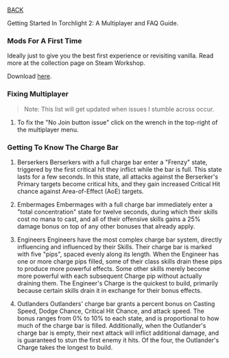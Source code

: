 
[BACK](..)

Getting Started In Torchlight 2: A Multiplayer and FAQ Guide.

### Mods For A First Time

Ideally just to give you the best first experience or revisiting vanilla. Read more at the collection page on Steam Workshop.

Download [here](https://steamcommunity.com/sharedfiles/filedetails/?id=2868841075).

### Fixing Multiplayer

> Note: This list will get updated when issues I stumble across occur.

1. To fix the "No Join button issue" click on the wrench in the top-right of the multiplayer menu.

### Getting To Know The Charge Bar

1. Berserkers
Berserkers with a full charge bar enter a "Frenzy" state, triggered by the first critical hit they inflict while the bar is full. This state lasts for a few seconds. In this state, all attacks against the Berserker's Primary targets become critical hits, and they gain increased Critical Hit chance against Area-of-Effect (AoE) targets.

2. Embermages
Embermages with a full charge bar immediately enter a "total concentration" state for twelve seconds, during which their skills cost no mana to cast, and all of their offensive skills gains a 25% damage bonus on top of any other bonuses that already apply.

3. Engineers
Engineers have the most complex charge bar system, directly influencing and influenced by their Skills. Their charge bar is marked with five "pips", spaced evenly along its length. When the Engineer has one or more charge pips filled, some of their class skills drain these pips to produce more powerful effects. Some other skills merely become more powerful with each subsequent Charge pip without actually draining them. The Engineer's Charge is the quickest to build, primarily because certain skills drain it in exchange for their bonus effects.

4. Outlanders
Outlanders' charge bar grants a percent bonus on Casting Speed, Dodge Chance, Critical Hit Chance, and attack speed. The bonus ranges from 0% to 10% to each state, and is proportional to how much of the charge bar is filled. Additionally, when the Outlander's charge bar is empty, their next attack will inflict additional damage, and is guaranteed to stun the first enemy it hits. Of the four, the Outlander's Charge takes the longest to build.

